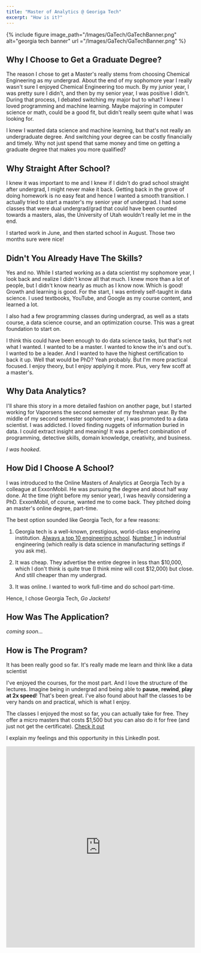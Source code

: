 ```yaml
---
title: "Master of Analytics @ Georiga Tech"
excerpt: "How is it?"
---
```


{% include figure image_path="/Images/GaTech/GaTechBanner.png" alt="georgia tech banner"  url ="/Images/GaTech/GaTechBanner.png" %}

## Why I Choose to Get a Graduate Degree?

The reason I chose to get a Master's really stems from choosing Chemical Engineering as my undergrad. About the end of my sophomore year  I really wasn't sure I enjoyed Chemical Engineering too much. By my junior year, I was pretty sure I didn't, and then by my senior year, I was positive I didn't. During that process, I debated switching my major but to what? I knew I loved programming and machine learning. Maybe majoring in computer science or math, could be a good fit, but didn't really seem quite what I was looking for.

I knew I wanted data science and machine learning, but that's not really an undergraduate degree. And switching your degree can be costly financially and timely. Why not just spend that same money and time on getting a graduate degree that makes you more qualified?

## Why Straight After School?
I knew it was important to me and I knew if I didn't do grad school straight after undergrad, I might never make it back. Getting back in the grove of doing homework is no easy feat and hence I wanted a smooth transition. I actually tried to start a master's my senior year of undergrad. I had some classes that were dual undergrad/grad that could have been counted towards a masters, alas, the University of Utah wouldn't really let me in the end.

I started work in June, and then started school in August. Those two months sure were nice!

## Didn't You Already Have The Skills?

Yes and no. While I started working as a data scientist my sophomore year, I look back and realize I didn't know all that much. I knew more than a lot of people, but I didn't know nearly as much as I know now. Which is good! Growth and learning is good. For the start, I was entirely self-taught in data science. I used textbooks, YouTube, and Google as my course content, and learned a lot.

I also had a few programming classes during undergrad, as well as a stats course, a data science course, and an optimization course. This was a great foundation to start on.

I think this could have been enough to do data science tasks, but that's not what I wanted. I wanted to be a master. I wanted to know the in's and out's. I wanted to be a leader. And I wanted to have the highest certification to back it up. Well that would be PhD? Yeah probably. But I'm more practical focused. I enjoy theory, but I enjoy applying it more. Plus, very few scoff at a master's.

## Why Data Analytics?

I'll share this story in a more detailed fashion on another page, but I started working for Vaporsens the second semester of my freshman year. By the middle of my second semester sophomore year, I was promoted to a data scientist. I was addicted. I loved finding nuggets of information buried in data. I could extract insight and meaning! It was a perfect combination of programming, detective skills, domain knowledge, creativity, and business.

*I was hooked*.

## How Did I Choose A School?

I was introduced to the Online Masters of Analytics at Georgia Tech by a colleague at ExxonMobil. He was pursuing the degree and about half way done. At the time (right before my senior year), I was heavily considering a PhD. ExxonMobil, of course, wanted me to come back. They pitched doing an master's online degree, part-time.

The best option sounded like Georgia Tech, for a few reasons:

1) Georgia tech is a well-known, prestigious, world-class engineering institution. [Always a top 10 engineering school](https://www.usnews.com/best-graduate-schools/top-engineering-schools/eng-rankings). [Number 1](https://www.usnews.com/best-graduate-schools/top-engineering-schools/industrial-engineering-rankings) in industrial engineering (which really is data science in manufacturing settings if you ask me).

2) It was cheap. They advertise the entire degree in less than $10,000, which I don't think is quite true (I think mine will cost $12,000) but close. And still cheaper than my undergrad.

3) It was online. I wanted to work full-time and do school part-time.

Hence, I chose Georgia Tech, *Go Jackets!*


## How Was The Application?

*coming soon...*

## How is The Program?

It has been really good so far. It's really made me learn and think like a data scientist

I've enjoyed the courses, for the most part. And I love the structure of the lectures. Imagine being in undergrad and being able to **pause**, **rewind**, **play at 2x speed**! That's been great. I've also found about half the classes to be very hands on and practical, which is what I enjoy.

The classes I enjoyed the most so far, you can actually take for free. They offer a micro masters that costs $1,500 but you can also do it for free (and just not get the certificate). [Check it out](https://pe.gatech.edu/degrees/analytics/micromasters)


I explain my feelings and this opportunity in this LinkedIn post.

<iframe src="https://www.linkedin.com/embed/feed/update/urn:li:ugcPost:6678289834487943168" height="536" width="504" frameborder="0" allowfullscreen="" title="Embedded post"></iframe>
